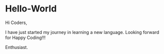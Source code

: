 # Hello-World

Hi Coders,

I have just started my journey in learning a new language. Looking forward for Happy Coding!!!

Enthusiast.

